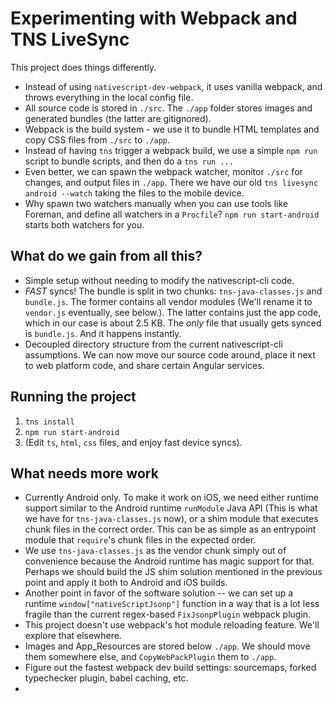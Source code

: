 # Experimenting with Webpack and TNS LiveSync

This project does things differently.

- Instead of using `nativescript-dev-webpack`, it uses vanilla webpack, and throws everything in the local config file.
- All source code is stored in `./src`. The `./app` folder stores images and generated bundles (the latter are gitignored).
- Webpack is the build system - we use it to bundle HTML templates and copy CSS files from `./src` to `./app`.
- Instead of having `tns` trigger a webpack build, we use a simple `npm run` script to bundle scripts, and then do a `tns run ...`
- Even better, we can spawn the webpack watcher, monitor `./src` for changes, and output files in `./app`. There we have our old `tns livesync android --watch` taking the files to the mobile device.
- Why spawn two watchers manually when you can use tools like Foreman, and define all watchers in a `Procfile`? `npm run start-android` starts both watchers for you.

## What do we gain from all this?

- Simple setup without needing to modify the nativescript-cli code.
- *FAST* syncs! The bundle is split in two chunks: `tns-java-classes.js` and `bundle.js`. The former contains all vendor modules (We'll rename it to `vendor.js` eventually, see below.). The latter contains just the app code, which in our case is about 2.5 KB. The *only* file that usually gets synced is `bundle.js`. And it happens instantly.
- Decoupled directory structure from the current nativescript-cli assumptions. We can now move our source code around, place it next to web platform code, and share certain Angular services.

## Running the project

1. `tns install`
2. `npm run start-android`
3. (Edit `ts`, `html`, `css` files, and enjoy fast device syncs).

## What needs more work

- Currently Android only. To make it work on iOS, we need either runtime support similar to the Android runtime `runModule` Java API (This is what we have for `tns-java-classes.js` now), or a shim module that executes chunk files in the correct order. This can be as simple as an entrypoint module that `require`'s chunk files in the expected order.
- We use `tns-java-classes.js` as the vendor chunk simply out of convenience because the Android runtime has magic support for that. Perhaps we should build the JS shim solution mentioned in the previous point and apply it both to Android and iOS builds.
- Another point in favor of the software solution -- we can set up a runtime `window["nativeScriptJsonp"]` function in a way that is a lot less fragile than the current regex-based `FixJsonpPlugin` webpack plugin.
- This project doesn't use webpack's hot module reloading feature. We'll explore that elsewhere.
- Images and App\_Resources are stored below `./app`. We should move them somewhere else, and `CopyWebPackPlugin` them to `./app`.
- Figure out the fastest webpack dev build settings: sourcemaps, forked typechecker plugin, babel caching, etc. 
- 
